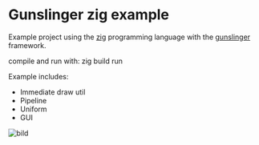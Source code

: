 # Gunslinger zig example
 
 Example project using the [zig](https://ziglang.org/) programming language with the [gunslinger](https://github.com/MrFrenik/gunslinger) framework.
 
 compile and run with: zig build run
 
 Example includes:
 - Immediate draw util
 - Pipeline
 - Uniform
 - GUI
 
![bild](https://user-images.githubusercontent.com/26551674/211159547-7135d9a1-da30-42f9-a78e-d583563e2775.png)
